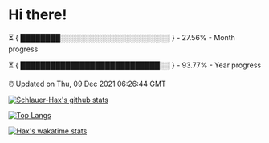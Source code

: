 # Hi there!

⏳ { ████████░░░░░░░░░░░░░░░░░░░░░░ } - 27.56% - Month progress

⏳ { ████████████████████████████░░ } - 93.77% - Year progress

⏰ Updated on Thu, 09 Dec 2021 06:26:44 GMT


[![Schlauer-Hax's github stats](https://github-readme-stats.vercel.app/api?username=Schlauer-Hax&show_icons=true&theme=dark&count_private=true)](https://github.com/Schlauer-Hax)


[![Top Langs](https://github-readme-stats.vercel.app/api/top-langs/?username=Schlauer-Hax&layout=compact&theme=dark)](https://github.com/Schlauer-Hax?tab=repositories)


[![Hax's wakatime stats](https://github-readme-stats.vercel.app/api/wakatime?username=Hax&theme=dark)](https://wakatime.com/@Hax)

